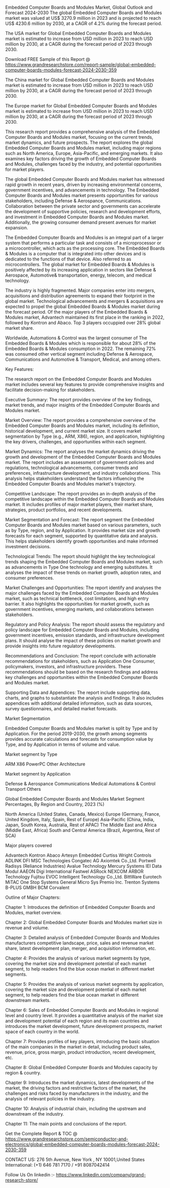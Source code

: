 Embedded Computer Boards and Modules Market, Global Outlook and Forecast 2024-2030
The global Embedded Computer Boards and Modules market was valued at US$ 3270.9 million in 2023 and is projected to reach US$ 4230.6 million by 2030, at a CAGR of 4.2% during the forecast period.

The USA market for Global Embedded Computer Boards and Modules market is estimated to increase from USD million in 2023 to reach USD million by 2030, at a CAGR during the forecast period of 2023 through 2030.

Download FREE Sample of this Report @ https://www.grandresearchstore.com/report-sample/global-embedded-computer-boards-modules-forecast-2024-2030-359

The China market for Global Embedded Computer Boards and Modules market is estimated to increase from USD million in 2023 to reach USD million by 2030, at a CAGR during the forecast period of 2023 through 2030.

The Europe market for Global Embedded Computer Boards and Modules market is estimated to increase from USD million in 2023 to reach USD million by 2030, at a CAGR during the forecast period of 2023 through 2030.

This research report provides a comprehensive analysis of the Embedded Computer Boards and Modules market, focusing on the current trends, market dynamics, and future prospects. The report explores the global Embedded Computer Boards and Modules market, including major regions such as North America, Europe, Asia-Pacific, and emerging markets. It also examines key factors driving the growth of Embedded Computer Boards and Modules, challenges faced by the industry, and potential opportunities for market players.

The global Embedded Computer Boards and Modules market has witnessed rapid growth in recent years, driven by increasing environmental concerns, government incentives, and advancements in technology. The Embedded Computer Boards and Modules market presents opportunities for various stakeholders, including Defense & Aerospance, Communications. Collaboration between the private sector and governments can accelerate the development of supportive policies, research and development efforts, and investment in Embedded Computer Boards and Modules market. Additionally, the growing consumer demand present avenues for market expansion.

The Embedded Computer Boards and Modules is an integral part of a larger system that performs a particular task and consists of a microprocessor or a microcontroller, which acts as the processing core. The Embedded Boards & Modules is a computer that is integrated into other devices and is dedicated to the functions of that device. Also referred to as microcontrollers. The global market for Embedded Boards & Modules is positively affected by its increasing application in sectors like Defense & Aerospace, Automotive& transportation, energy, telecom, and medical technology.

The industry is highly fragmented. Major companies enter into mergers, acquisitions and distribution agreements to expand their footprint in the global market. Technological advancements and mergers & acquisitions are expected to propel the global Embedded Boards & Modules market during the forecast period. Of the major players of the Embedded Boards & Modules market, Advantech maintained its first place in the ranking in 2022, followed by Kontron and Abaco. Top 3 players occuppied over 28% global market share.

Worldwide, Automations & Control was the largest consumer of The Embedded Boards & Modules which is responsible for about 28% of the Embedded Boards & Modules consumption in 2022. The remaining 72% was consumed other vertical segment including Defense & Aerospace, Communications and Automotive & Transport, Medical, and among others.

Key Features:

The research report on the Embedded Computer Boards and Modules market includes several key features to provide comprehensive insights and facilitate decision-making for stakeholders.

Executive Summary: The report provides overview of the key findings, market trends, and major insights of the Embedded Computer Boards and Modules market.

Market Overview: The report provides a comprehensive overview of the Embedded Computer Boards and Modules market, including its definition, historical development, and current market size. It covers market segmentation by Type (e.g., ARM, X86), region, and application, highlighting the key drivers, challenges, and opportunities within each segment.

Market Dynamics: The report analyses the market dynamics driving the growth and development of the Embedded Computer Boards and Modules market. The report includes an assessment of government policies and regulations, technological advancements, consumer trends and preferences, infrastructure development, and industry collaborations. This analysis helps stakeholders understand the factors influencing the Embedded Computer Boards and Modules market's trajectory.

Competitive Landscape: The report provides an in-depth analysis of the competitive landscape within the Embedded Computer Boards and Modules market. It includes profiles of major market players, their market share, strategies, product portfolios, and recent developments.

Market Segmentation and Forecast: The report segment the Embedded Computer Boards and Modules market based on various parameters, such as by Type, region, and by Application. It provides market size and growth forecasts for each segment, supported by quantitative data and analysis. This helps stakeholders identify growth opportunities and make informed investment decisions.

Technological Trends: The report should highlight the key technological trends shaping the Embedded Computer Boards and Modules market, such as advancements in Type One technology and emerging substitutes. It analyses the impact of these trends on market growth, adoption rates, and consumer preferences.

Market Challenges and Opportunities: The report identify and analyses the major challenges faced by the Embedded Computer Boards and Modules market, such as technical bottleneck, cost limitations, and high entry barrier. It also highlights the opportunities for market growth, such as government incentives, emerging markets, and collaborations between stakeholders.

Regulatory and Policy Analysis: The report should assess the regulatory and policy landscape for Embedded Computer Boards and Modules, including government incentives, emission standards, and infrastructure development plans. It should analyse the impact of these policies on market growth and provide insights into future regulatory developments.

Recommendations and Conclusion: The report conclude with actionable recommendations for stakeholders, such as Application One Consumer, policymakers, investors, and infrastructure providers. These recommendations should be based on the research findings and address key challenges and opportunities within the Embedded Computer Boards and Modules market.

Supporting Data and Appendices: The report include supporting data, charts, and graphs to substantiate the analysis and findings. It also includes appendices with additional detailed information, such as data sources, survey questionnaires, and detailed market forecasts.

Market Segmentation

Embedded Computer Boards and Modules market is split by Type and by Application. For the period 2019-2030, the growth among segments provides accurate calculations and forecasts for consumption value by Type, and by Application in terms of volume and value.

Market segment by Type

ARM
X86
PowerPC
Other Architecture

Market segment by Application

Defense & Aerospance
Communications
Medical
Automations & Control
Transport
Others

Global Embedded Computer Boards and Modules Market Segment Percentages, By Region and Country, 2023 (%)

North America (United States, Canada, Mexico)
Europe (Germany, France, United Kingdom, Italy, Spain, Rest of Europe)
Asia-Pacific (China, India, Japan, South Korea, Australia, Rest of APAC)
The Middle East and Africa (Middle East, Africa)
South and Central America (Brazil, Argentina, Rest of SCA)

Major players covered

Advantech
Kontron
Abaco
Artesyn Embedded
Curtiss Wright Controls
ADLINK
DFI
MSC Technologies
Congatec AG
Axiomtek Co.,Ltd.
Portwell
Radisys (Reliance Industries)
Avalue Technology
Mercury Systems
IEI
Data Modul
AAEON
Digi International
Fastwel
ASRock
NEXCOM
ARBOR Technology
Fujitsu
EVOC Intelligent Technology Co.,Ltd.
BittWare
Eurotech
MiTAC
One Stop Systems
General Micro Sys
Premio Inc.
Trenton Systems
B-PLUS GMBH
BCM
Corvalent

Outline of Major Chapters:

Chapter 1: Introduces the definition of Embedded Computer Boards and Modules, market overview.

Chapter 2: Global Embedded Computer Boards and Modules market size in revenue and volume.

Chapter 3: Detailed analysis of Embedded Computer Boards and Modules manufacturers competitive landscape, price, sales and revenue market share, latest development plan, merger, and acquisition information, etc.

Chapter 4: Provides the analysis of various market segments by type, covering the market size and development potential of each market segment, to help readers find the blue ocean market in different market segments.

Chapter 5: Provides the analysis of various market segments by application, covering the market size and development potential of each market segment, to help readers find the blue ocean market in different downstream markets.

Chapter 6: Sales of Embedded Computer Boards and Modules in regional level and country level. It provides a quantitative analysis of the market size and development potential of each region and its main countries and introduces the market development, future development prospects, market space of each country in the world.

Chapter 7: Provides profiles of key players, introducing the basic situation of the main companies in the market in detail, including product sales, revenue, price, gross margin, product introduction, recent development, etc.

Chapter 8: Global Embedded Computer Boards and Modules capacity by region & country.

Chapter 9: Introduces the market dynamics, latest developments of the market, the driving factors and restrictive factors of the market, the challenges and risks faced by manufacturers in the industry, and the analysis of relevant policies in the industry.

Chapter 10: Analysis of industrial chain, including the upstream and downstream of the industry.

Chapter 11: The main points and conclusions of the report.

Get the Complete Report & TOC @ https://www.grandresearchstore.com/semiconductor-and-electronics/global-embedded-computer-boards-modules-forecast-2024-2030-359

CONTACT US:
276 5th Avenue, New York , NY 10001,United States
International: (+1) 646 781 7170 / +91 8087042414

Follow Us On linkedin :- https://www.linkedin.com/company/grand-research-store/
